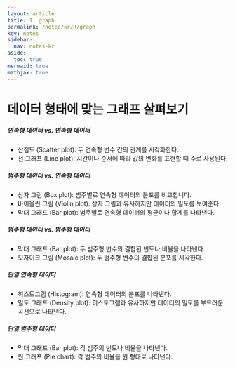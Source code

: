 ```yaml
---
layout: article
title: 1. graph
permalink: /notes/kr/R/graph
key: notes
sidebar:
  nav: notes-kr
aside:
  toc: true
mermaid: true
mathjax: true
---
```



# 데이터 형태에 맞는 그래프 살펴보기 

##### 연속형 데이터 vs. 연속형 데이터

- 산점도 (Scatter plot): 두 연속형 변수 간의 관계를 시각화한다.
- 선 그래프 (Line plot): 시간이나 순서에 따라 값의 변화를 표현할 때 주로 사용된다.

##### 범주형 데이터 vs. 연속형 데이터

- 상자 그림 (Box plot): 범주별로 연속형 데이터의 분포를 비교합니다.
- 바이올린 그림 (Violin plot): 상자 그림과 유사하지만 데이터의 밀도를 보여준다.
- 막대 그래프 (Bar plot): 범주별로 연속형 데이터의 평균이나 합계를 나타낸다.

##### 범주형 데이터 vs. 범주형 데이터

- 막대 그래프 (Bar plot): 두 범주형 변수의 결합된 빈도나 비율을 나타낸다.
- 모자이크 그림 (Mosaic plot): 두 범주형 변수의 결합된 분포를 시각한다.

##### 단일 연속형 데이터

- 히스토그램 (Histogram): 연속형 데이터의 분포를 나타낸다.
- 밀도 그래프 (Density plot): 히스토그램과 유사하지만 데이터의 밀도를 부드러운 곡선으로 나타낸다.

##### 단일 범주형 데이터

- 막대 그래프 (Bar plot): 각 범주의 빈도나 비율을 나타낸다.
- 원 그래프 (Pie chart): 각 범주의 비율을 원 형태로 나타낸다.


